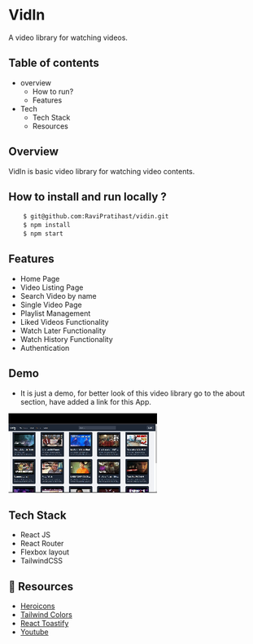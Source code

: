# VidIn

A video library for watching videos.

## Table of contents

- overview
  - How to run?
  - Features
- Tech
  - Tech Stack
  - Resources

## Overview

VidIn is basic video library for watching video contents.

## How to install and run locally ?

```bash
    $ git@github.com:RaviPratihast/vidin.git
    $ npm install
    $ npm start
```

## Features

- Home Page
- Video Listing Page
- Search Video by name
- Single Video Page
- Playlist Management
- Liked Videos Functionality
- Watch Later Functionality
- Watch History Functionality
- Authentication

## Demo

- It is just a demo, for better look of this video library go to the about section, have added a link for this App.

![VidIn](/public/image/vidIn.gif)

## Tech Stack

- React JS
- React Router
- Flexbox layout
- TailwindCSS

## 🔗 Resources

- [Heroicons](https://heroicons.com/)
- [Tailwind Colors](https://tailwindcss.com/docs/customizing-colors)
- [React Toastify](https://fkhadra.github.io/react-toastify/introduction)
- [Youtube]()
